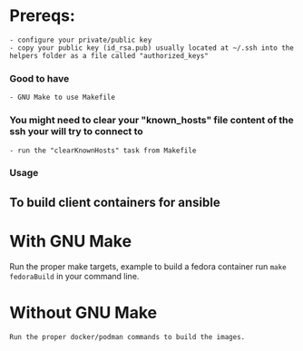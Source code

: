 # Prereqs:

    - configure your private/public key
    - copy your public key (id_rsa.pub) usually located at ~/.ssh into the helpers folder as a file called "authorized_keys"

### Good to have
    - GNU Make to use Makefile

### You might need to clear your "known_hosts" file content of the ssh your will try to connect to

    - run the "clearKnownHosts" task from Makefile

### Usage

## To build client containers for ansible

# With GNU Make
Run the proper make targets, example to build a fedora container
    run `make fedoraBuild` in your command line.

# Without GNU Make
    Run the proper docker/podman commands to build the images. 